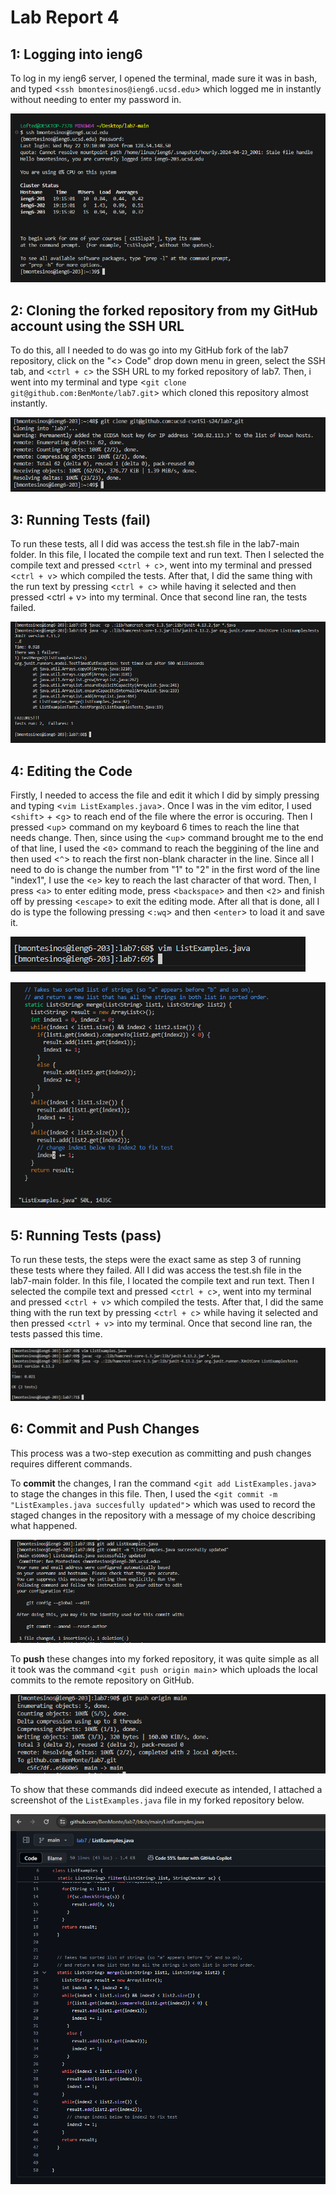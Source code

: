 # Lab Report 4  

## 1: Logging into ieng6

To log in my ieng6 server, I opened the terminal, made sure it was in bash, and typed <`ssh bmontesinos@ieng6.ucsd.edu`> which logged me in instantly without needing to enter my password in. 


![Image](ieng6login.png)


## 2: Cloning the forked repository from my GitHub account using the SSH URL

To do this, all I needed to do was go into my GitHub fork of the lab7 repository, click on the "<> Code" drop down menu in green, select the SSH tab, and <`ctrl + c`> the SSH URL to my forked repository of lab7. Then, i went into my terminal and type <`git clone git@github.com:BenMonte/lab7.git`> which cloned this repository almost instantly. 


![Image](gitclonessh.png)


## 3: Running Tests (fail)

To run these tests, all I did was access the test.sh file in the lab7-main folder. In this file, I located the compile text and run text. Then I selected the compile text and pressed <`ctrl + c`>, went into my terminal and pressed <`ctrl + v`> which compiled the tests. After that, I did the same thing with the run text by pressing <`ctrl + c`> while having it selected and then pressed <ctrl + v> into my terminal. Once that second line ran, the tests failed. 


![Image](runtestfail.png)


## 4: Editing the Code

Firstly, I needed to access the file and edit it which I did by simply pressing and typing <`vim ListExamples.java`>. Once I was in the vim editor, I used <`shift`> + <`g`> to reach end of the file where the error is occuring. Then I pressed <`up`> command on my keyboard 6 times to reach the line that needs change. Then, since using the <`up`> command brought me to the end of that line, I used the <`0`> command to reach the beggining of the line and then used <`^`> to reach the first non-blank character in the line. Since all I need to do is change the number from "1" to "2" in the first word of the line "index1", I use the <`e`> key to reach the last character of that word. Then, I press <`a`> to enter editing mode, press <`backspace`> and then <`2`> and finish off by pressing <`escape`> to exit the editing mode. After all that is done, all I do is type the following pressing <`:wq`> and then <`enter`> to load it and save it. 


![Image](editfilevim.png)


![Image](editfilevim2.png)


## 5: Running Tests (pass)

To run these tests, the steps were the exact same as step 3 of running these tests where they failed. All I did was access the test.sh file in the lab7-main folder. In this file, I located the compile text and run text. Then I selected the compile text and pressed <`ctrl + c`>, went into my terminal and pressed <`ctrl + v`> which compiled the tests. After that, I did the same thing with the run text by pressing <`ctrl + c`> while having it selected and then pressed <`ctrl + v`> into my terminal. Once that second line ran, the tests passed this time. 


![Image](runtestpass.png)



## 6: Commit and Push Changes


This process was a two-step execution as committing and push changes requires different commands. 

To **commit** the changes, I ran the command <`git add ListExamples.java`> to stage the changes in this file. Then, I used the <`git commit -m "ListExamples.java succesfully updated"`> which was used to record the staged changes in the repository with a message of my choice describing what happened. 



![Image](gitcommit.png)



To **push** these changes into my forked repository, it was quite simple as all it took was the command <`git push origin main`> which uploads the local commits to the remote repository on GitHub. 


![Image](gitpush.png)


To show that these commands did indeed execute as intended, I attached a screenshot of the `ListExamples.java` file in my forked repository below. 


![Image](gitpush2.png)
